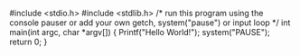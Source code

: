 #include <stdio.h>
#include <stdlib.h>
/* run this program using the console pauser or add your own getch, system("pause") or input loop */
int main(int argc, char *argv[]) {
	Printf("Hello World!");
	system("PAUSE");
	return 0;
}
